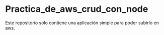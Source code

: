 # Practica_de_aws_crud_con_node
Este repositorio solo contiene una aplicación simple para poder subirlo en aws.
